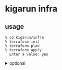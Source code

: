 # kigarun infra

## usage

```
% cd kigarun/infra
% terraform init
% terraform plan
% terraform apply
  Enter a value: yes
```

<details><summary>optional</summary><div>

```
% aws dynamodb list-tables
{
    "TableNames": [
        "GameScores"
    ]
}
```

```
% api_id=$(aws apigateway get-rest-apis | jq -r '.items[] | select(.name=="KigarunAPI") | .id') && \
region=$(aws configure get region) && \
stage_name=$(aws apigateway get-stages --rest-api-id $api_id | jq -r '.item[0].stageName') && \
KIGARUN_API="https://${api_id}.execute-api.${region}.amazonaws.com/${stage_name}" && \
echo ${KIGARUN_API}

% curl -s -X GET "${KIGARUN_API}/message" | jq .
{
  "status": "ok",
  "message": "hello world"
}

```
% terraform destroy
  Enter a value: yes
```

```
% aws dynamodb list-tables
{
    "TableNames": []
}
```
</div></details>

## setup

* date: 2024/03/08 
* env: MacBook Apple M1 Sonoma 14.3.1

### create aws iam user

* IAM > User > [kigarun_infra](https://us-east-1.console.aws.amazon.com/iamv2/home?region=us-east-1#/users/details/kigarun_infra)
* Role: AdministratorAccess
* Security credentials > Access keys > Create access key
  * Command Line Interface (CLI)
  * Access key created. This is the only time that the secret access key can be viewed or downloaded.
  * Download .csv file.

### install and configure awscli

<details><summary>old version</summary><div>

```
% sudo pip install awscli

% aws --version
aws-cli/1.32.58 Python/3.9.6 Darwin/23.3.0 botocore/1.34.58

% aws configure --profile xxx
Note: AWS CLI version 2, the latest major version of the AWS CLI, is now stable and recommended for general use. For more information, see the AWS CLI version 2 installation instructions at: https://docs.aws.amazon.com/cli/latest/userguide/install-cliv2.html

% sudo pip uninstall awscli
```
</div></details>

https://docs.aws.amazon.com/cli/latest/userguide/getting-started-install.html

```
% cd ~/Downloads

% curl "https://awscli.amazonaws.com/AWSCLIV2.pkg" -o "AWSCLIV2.pkg"

% sudo installer -pkg ./AWSCLIV2.pkg -target /

% which aws
/usr/local/bin/aws

% aws --version
aws-cli/2.15.26 Python/3.11.8 Darwin/23.3.0 exe/x86_64 prompt/off
```

configure

```
% aws configure --profile kigarun_infra
AWS Access Key ID [None]: (copied from the .csv file)
AWS Secret Access Key [None]: (copied from the .csv file)
Default region name [None]: ap-northeast-1
Default output format [None]: json

% export AWS_PROFILE=kigarun_infra

% echo 'export AWS_PROFILE=kigarun_infra' >> ~/.zshrc # option

% aws iam list-attached-user-policies --user-name kigarun_infra
{
    "AttachedPolicies": [
        {
            "PolicyName": "AdministratorAccess",
            "PolicyArn": "arn:aws:iam::aws:policy/AdministratorAccess"
        }
    ]
}
```

### install terraform

<details><summary>old version</summary><div>

```
% brew install terraform

% which terraform
/opt/homebrew/bin/terraform

% terraform version
Terraform v1.5.7
on darwin_arm64

Your version of Terraform is out of date! The latest version
is 1.7.4. You can update by downloading from https://www.terraform.io/downloads.html
```

https://www.terraform.io/downloads.html
redirected to https://developer.hashicorp.com/terraform/install　
</div></details>


```
% brew tap hashicorp/tap
% brew install hashicorp/tap/terraform
% terraform version             
Terraform v1.7.4
on darwin_arm64
```

### init terraform file

```
% cd ~/git/kigarun/infra

% ls *.tf
dynamodb.tf

% terraform init
```